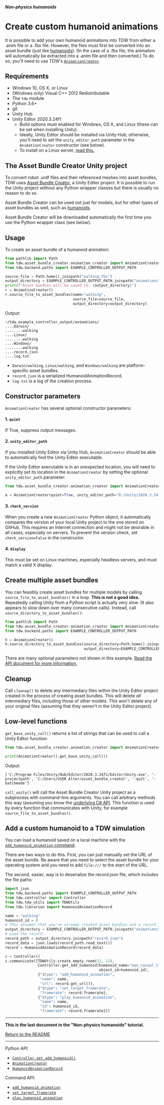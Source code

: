 ##### Non-physics humanoids

# Create custom humanoid animations

It is possible to add your own humanoid animations into TDW from either a .anim file or a .fbx file. However, the files must first be converted into an asset bundle (just like [humanoids](custom_humanoids.md)). (In the case of a .fbx file, the animation will automatically be extracted into a .anim file and then converted.)  To do so, you'll need to use TDW's [`AnimationCreator`](../../python/asset_bundle_creator/animation_creator.md).

## Requirements

- Windows 10, OS X, or Linux
- (Windows only) Visual C++ 2012 Redistributable
- The `tdw` module
- Python 3.6+
- git
- Unity Hub
- Unity Editor 2020.3.24f1
  - Build options must enabled for Windows, OS X, and Linux (these can  be set when installing Unity).
  - Ideally, Unity Editor should be installed via Unity Hub; otherwise, you'll need to set the `unity_editor_path` parameter in the `AnimationCreator` constructor (see below).
  - To install on a Linux server, [read this.](https://github.com/alters-mit/asset_bundle_creator/blob/main/doc/linux_server.md)

## The Asset Bundle Creator Unity project

To convert robot .urdf files and their referenced meshes into asset bundles, TDW uses [Asset Bundle Creator](https://github.com/alters-mit/asset_bundle_creator), a Unity Editor project. It is possible to run the Unity project without any Python wrapper classes but there is usually no reason to do so.

Asset Bundle Creator can be used not just for models, but for other types of asset bundles as well, such as [humanoids](custom_humanoids.md).

Asset Bundle Creator will be  downloaded automatically the first time you use the Python wrapper class (see below).

## Usage

To create an asset bundle of a humanoid animation:

```python
from pathlib import Path
from tdw.asset_bundle_creator.animation_creator import AnimationCreator
from tdw.backend.paths import EXAMPLE_CONTROLLER_OUTPUT_PATH

source_file = Path.home().joinpath("walking.fbx")
output_directory = EXAMPLE_CONTROLLER_OUTPUT_PATH.joinpath("animations")
print(f"Asset bundles will be saved to: {output_directory}")
r = AnimationCreator()
r.source_file_to_asset_bundles(name="walking", 
                               source_file=source_file,
                               output_directory=output_directory)
```

Output:

```
~/tdw_example_controller_output/animations/
....Darwin/
........walking
....Linux/
........walking
....Windows/
........walking
....record.json
....log.txt
```

- `Darwin/walking`, `Linux/walking`, and `Windows/walking` are platform-specific asset bundles.
- `record.json` is a serialized HumanoidAnimationRecord.
- `log.txt` is a log of the creation process.

## Constructor parameters

`AnimationCreator` has several optional constructor parameters:

#### 1. `quiet`

If True, suppress output messages.

#### 2. `unity_editor_path`

If you installed Unity Editor via Unity Hub, `AnimationCreator` should be able to automatically find the Unity Editor executable.

If the Unity Editor executable is in an unexpected location, you will need to explicitly set its location in the `AnimationCreator` by setting the optional `unity_editor_path` parameter:

```python
from tdw.asset_bundle_creator.animation_creator import AnimationCreator

a = AnimationCreator(quiet=True, unity_editor_path="D:/Unity/2020.3.24f1/Editor/Unity.exe")
```

#### 3. `check_version`

When you create a new `AnimationCreator` Python object, it automatically compares the version of your local Unity project to the one stored on GitHub. This requires an Internet connection and might not be desirable in all cases, especially on servers. To prevent the version check, set `check_version=False` in the constructor.

#### 4. `display`

This must be set on Linux machines, especially headless servers, and must match a valid X display.

## Create multiple asset bundles

You can feasibly create asset bundles for multiple models by calling `source_file_to_asset_bundles()` in a loop. **This is not a good idea.** Repeatedly calling Unity from a Python script is actually very slow. (It also appears to slow down over many consecutive calls). Instead, call `source_directory_to_asset_bundles()`:

```python
from pathlib import Path
from tdw.asset_bundle_creator.animation_creator import AnimationCreator
from tdw.backend.paths import EXAMPLE_CONTROLLER_OUTPUT_PATH

h = AnimationCreator()
h.source_directory_to_asset_bundles(source_directory=Path.home().joinpath("animation_source_files"),
                                    output_directory=EXAMPLE_CONTROLLER_OUTPUT_PATH.joinpath("animations"))
```

There are many optional parameters not shown in this example. [Read the API document for more information.](../../python/asset_bundle_creator/animation_creator.md)

## Cleanup

Call `cleanup()` to delete any intermediary files within the Unity Editor project created in the process of creating asset bundles. This will delete *all* intermediary files, including those of other models. This won't delete any of your original files (assuming that they weren't in the Unity Editor project).

## Low-level functions

`get_base_unity_call()` returns a list of strings that can be used to call a Unity Editor function:

```python
from tdw.asset_bundle_creator.animation_creator import AnimationCreator

print(AnimationCreator().get_base_unity_call())
```

Output:

```
['C:/Program Files/Unity/Hub/Editor/2020.3.24f1/Editor/Unity.exe', '-projectpath', 'C:/Users/USER Alter/asset_bundle_creator', '-quit', '-batchmode']
```

`call_unity()` will call the Asset Bundle Creator Unity project as a subprocess with command-line arguments. You can call arbitrary methods this way (assuming you know the [underlying C# API](https://github.com/alters-mit/asset_bundle_creator). This function is used by every function that communicates with Unity, for example `source_file_to_asset_bundles()`.

## Add a custom humanoid to a TDW simulation

You can load a humanoid saved on a local machine with the [`add_humanoid_animation` command](../../api/command_api.md#add_humanoid_animation).

There are two ways to do this. First, you can just manually set the URL of the asset bundle. Be aware that you need to select the asset bundle for your operating system and you need to add `file:///` to the start of the URL.

The second, easier, way is to deserialize the record.json file, which includes the file paths:

```python
import json
from tdw.backend.paths import EXAMPLE_CONTROLLER_OUTPUT_PATH
from tdw.controller import Controller
from tdw.tdw_utils import TDWUtils
from tdw.librarian import HumanoidAnimationRecord

name = "walking"
humanoid_id = 0
# This assumes that you've already created asset bundles and a record.json file in this directory.
output_directory = EXAMPLE_CONTROLLER_OUTPUT_PATH.joinpath("animations").joinpath(name)
# Load the record.
record_path = output_directory.joinpath("record.json")
record_data = json.loads(record_path.read_text())
record = HumanoidAnimationRecord(record_data)

c = Controller()
c.communicate([TDWUtils.create_empty_room(12, 12),
               Controller.get_add_humanoid(humanoid_name="man_casual_1",
                                           object_id=humanoid_id),
               {"$type": "add_humanoid_animation",
                "name": name,
                "url": record.get_url()},
               {"$type": "set_target_framerate",
                "framerate": record.framerate},
               {"$type": "play_humanoid_animation",
                "name": name,
                "id": humanoid_id,
                "framerate": record.framerate}])
```

***

**This is the last document in the "Non-physics humanoids" tutorial.**

[Return to the README](../../../README.md)

***

Python API:

- [`Controller.get_add_humanoid()`](../../python/controller.md)
- [`AnimationCreator`](../../python/asset_bundle_creator/animation_creator.md)
- [`HumanoidAnimationRecord`](../../python/librarian/humanoid_animation_librarian.md)

Command API:

- [`add_humanoid_animation`](../../api/command_api.md#add_humanoid_animation)
- [`set_target_framerate`](../../api/command_api.md#set_target_framerate)
- [`play_humanoid_animation`](../../api/command_api.md#play_humanoid_animation)
